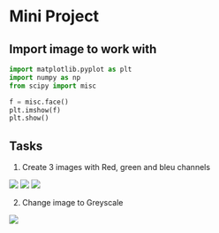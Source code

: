 # Mini Project

## Import image to work with
```python
import matplotlib.pyplot as plt
import numpy as np
from scipy import misc

f = misc.face()
plt.imshow(f)
plt.show()
```

## Tasks

1. Create 3 images with Red, green and bleu channels

<img src="https://preview.ibb.co/bJ79Dm/Screen_Shot_2018_02_02_at_15_43_21.png">

<img src="https://preview.ibb.co/gqiSzR/Screen_Shot_2018_02_02_at_15_43_28.png">

<img src="https://image.ibb.co/m5qJpR/Screen_Shot_2018_02_02_at_15_43_33.png">

2. Change image to Greyscale

<img src="https://image.ibb.co/eHRr9R/Screen_Shot_2018_02_02_at_15_43_38.png">
